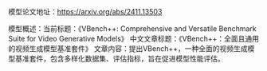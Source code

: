 模型论文地址：https://arxiv.org/abs/2411.13503

模型概述：当前标题：《VBench++: Comprehensive and Versatile Benchmark Suite for Video Generative Models》
中文文章标题：《VBench++：全面且通用的视频生成模型基准套件》
文章内容：提出VBench++，一种全面的视频生成模型基准套件，包含多样化数据集、评估指标，旨在促进模型性能评估。
